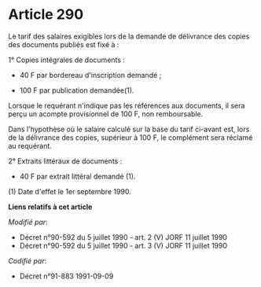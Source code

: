 # Article 290

Le tarif des salaires exigibles lors de la demande de délivrance des copies des documents publiés est fixé à :

1° Copies intégrales de documents :

- 40 F par bordereau d'inscription demandé ;

- 100 F par publication demandée(1).

Lorsque le requérant n'indique pas les références aux documents, il sera perçu un acompte provisionnel de 100 F, non
remboursable.

Dans l'hypothèse où le salaire calculé sur la base du tarif ci-avant est, lors de la délivrance des copies, supérieur à 100
F, le complément sera réclamé au requérant.

2° Extraits littéraux de documents :

- 40 F par extrait littéral demandé (1).

(1) Date d'effet le 1er septembre 1990.

**Liens relatifs à cet article**

_Modifié par_:

  - Décret n°90-592 du 5 juillet 1990 - art. 2 (V) JORF 11 juillet 1990
  - Décret n°90-592 du 5 juillet 1990 - art. 3 (V) JORF 11 juillet 1990

_Codifié par_:

  - Décret n°91-883 1991-09-09
